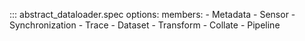 ::: abstract_dataloader.spec
    options:
        members:
        - Metadata
        - Sensor
        - Synchronization
        - Trace
        - Dataset
        - Transform
        - Collate
        - Pipeline
